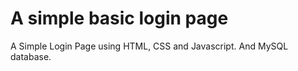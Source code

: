 # A simple basic login page
A Simple Login Page using HTML, CSS and Javascript. And MySQL database.
